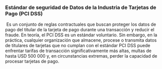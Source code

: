 ### Estándar de seguridad de Datos de la Industria de Tarjetas de Pago (PCI DSS)

 Es un conjunto de reglas contractuales que buscan proteger los datos de pago del titular de la tarjeta de pago durante una transacción y reducir el fraude. En teoría, el PCI DSS es un estándar voluntario. Sin embargo, en la práctica, cualquier organización que almacene, procese o transmita datos de titulares de tarjetas que no cumplan con el estándar PCI DSS puede enfrentar tarifas de transacción significativamente más altas, multas de hasta USD 500 000 y, en circunstancias extremas, perder la capacidad de procesar tarjetas de pago.